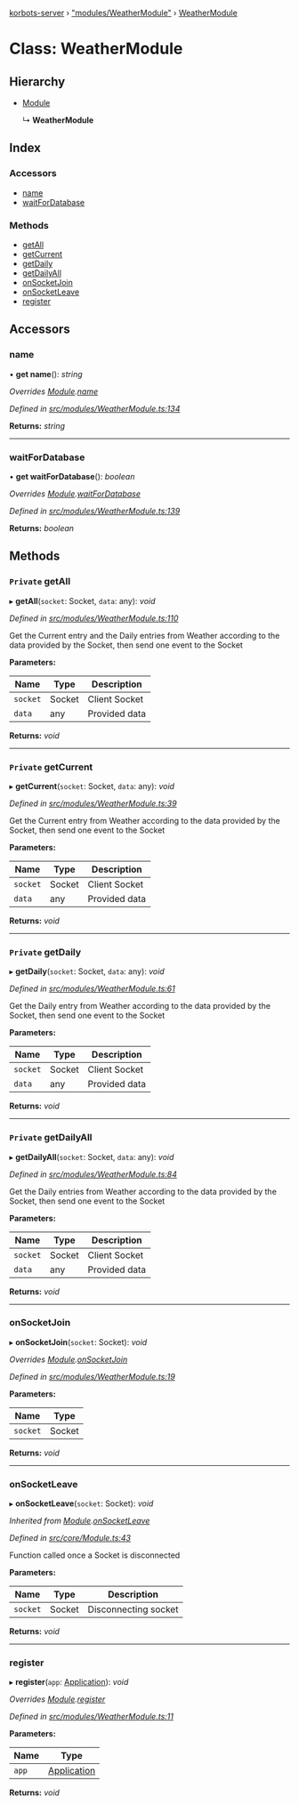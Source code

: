 [korbots-server](../README.md) › ["modules/WeatherModule"](../modules/_modules_weathermodule_.md) › [WeatherModule](_modules_weathermodule_.weathermodule.md)

# Class: WeatherModule

## Hierarchy

* [Module](_core_module_.module.md)

  ↳ **WeatherModule**

## Index

### Accessors

* [name](_modules_weathermodule_.weathermodule.md#name)
* [waitForDatabase](_modules_weathermodule_.weathermodule.md#waitfordatabase)

### Methods

* [getAll](_modules_weathermodule_.weathermodule.md#private-getall)
* [getCurrent](_modules_weathermodule_.weathermodule.md#private-getcurrent)
* [getDaily](_modules_weathermodule_.weathermodule.md#private-getdaily)
* [getDailyAll](_modules_weathermodule_.weathermodule.md#private-getdailyall)
* [onSocketJoin](_modules_weathermodule_.weathermodule.md#onsocketjoin)
* [onSocketLeave](_modules_weathermodule_.weathermodule.md#onsocketleave)
* [register](_modules_weathermodule_.weathermodule.md#register)

## Accessors

###  name

• **get name**(): *string*

*Overrides [Module](_core_module_.module.md).[name](_core_module_.module.md#name)*

*Defined in [src/modules/WeatherModule.ts:134](https://github.com/Xisabla/Korbots/blob/e566151/server/src/modules/WeatherModule.ts#L134)*

**Returns:** *string*

___

###  waitForDatabase

• **get waitForDatabase**(): *boolean*

*Overrides [Module](_core_module_.module.md).[waitForDatabase](_core_module_.module.md#waitfordatabase)*

*Defined in [src/modules/WeatherModule.ts:139](https://github.com/Xisabla/Korbots/blob/e566151/server/src/modules/WeatherModule.ts#L139)*

**Returns:** *boolean*

## Methods

### `Private` getAll

▸ **getAll**(`socket`: Socket, `data`: any): *void*

*Defined in [src/modules/WeatherModule.ts:110](https://github.com/Xisabla/Korbots/blob/e566151/server/src/modules/WeatherModule.ts#L110)*

Get the Current entry and the Daily entries from Weather according to the data provided by the Socket, then send one event to the Socket

**Parameters:**

Name | Type | Description |
------ | ------ | ------ |
`socket` | Socket | Client Socket |
`data` | any | Provided data  |

**Returns:** *void*

___

### `Private` getCurrent

▸ **getCurrent**(`socket`: Socket, `data`: any): *void*

*Defined in [src/modules/WeatherModule.ts:39](https://github.com/Xisabla/Korbots/blob/e566151/server/src/modules/WeatherModule.ts#L39)*

Get the Current entry from Weather according to the data provided by the Socket, then send one event to the Socket

**Parameters:**

Name | Type | Description |
------ | ------ | ------ |
`socket` | Socket | Client Socket |
`data` | any | Provided data  |

**Returns:** *void*

___

### `Private` getDaily

▸ **getDaily**(`socket`: Socket, `data`: any): *void*

*Defined in [src/modules/WeatherModule.ts:61](https://github.com/Xisabla/Korbots/blob/e566151/server/src/modules/WeatherModule.ts#L61)*

Get the Daily entry from Weather according to the data provided by the Socket, then send one event to the Socket

**Parameters:**

Name | Type | Description |
------ | ------ | ------ |
`socket` | Socket | Client Socket |
`data` | any | Provided data  |

**Returns:** *void*

___

### `Private` getDailyAll

▸ **getDailyAll**(`socket`: Socket, `data`: any): *void*

*Defined in [src/modules/WeatherModule.ts:84](https://github.com/Xisabla/Korbots/blob/e566151/server/src/modules/WeatherModule.ts#L84)*

Get the Daily entries from Weather according to the data provided by the Socket, then send one event to the Socket

**Parameters:**

Name | Type | Description |
------ | ------ | ------ |
`socket` | Socket | Client Socket |
`data` | any | Provided data  |

**Returns:** *void*

___

###  onSocketJoin

▸ **onSocketJoin**(`socket`: Socket): *void*

*Overrides [Module](_core_module_.module.md).[onSocketJoin](_core_module_.module.md#onsocketjoin)*

*Defined in [src/modules/WeatherModule.ts:19](https://github.com/Xisabla/Korbots/blob/e566151/server/src/modules/WeatherModule.ts#L19)*

**Parameters:**

Name | Type |
------ | ------ |
`socket` | Socket |

**Returns:** *void*

___

###  onSocketLeave

▸ **onSocketLeave**(`socket`: Socket): *void*

*Inherited from [Module](_core_module_.module.md).[onSocketLeave](_core_module_.module.md#onsocketleave)*

*Defined in [src/core/Module.ts:43](https://github.com/Xisabla/Korbots/blob/e566151/server/src/core/Module.ts#L43)*

Function called once a Socket is disconnected

**Parameters:**

Name | Type | Description |
------ | ------ | ------ |
`socket` | Socket | Disconnecting socket  |

**Returns:** *void*

___

###  register

▸ **register**(`app`: [Application](_core_application_.application.md)): *void*

*Overrides [Module](_core_module_.module.md).[register](_core_module_.module.md#register)*

*Defined in [src/modules/WeatherModule.ts:11](https://github.com/Xisabla/Korbots/blob/e566151/server/src/modules/WeatherModule.ts#L11)*

**Parameters:**

Name | Type |
------ | ------ |
`app` | [Application](_core_application_.application.md) |

**Returns:** *void*
